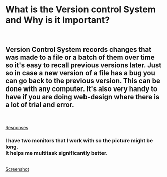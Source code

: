 <h1> What is the Version control System and Why is it Important? </h1>
<br>
<h2>Version Control System records changes that was made to a file or a batch of them over time so it's easy to recall previous versions later. Just so in case a new version of a file has a bug you can go back to the previous version. This can be done with any computer. It's also very handy to have if you are doing web-design where there is a lot of trial and error.</h2>
<br>
<br>
<a href="responses.txt">Responses</a>
<br>
<h3>I have two monitors that I work with so the picture might be long.
<br>
It helps me multitask significantly better.</h3>
<br>
<a href="images/workspace.png">Screenshot</a>

